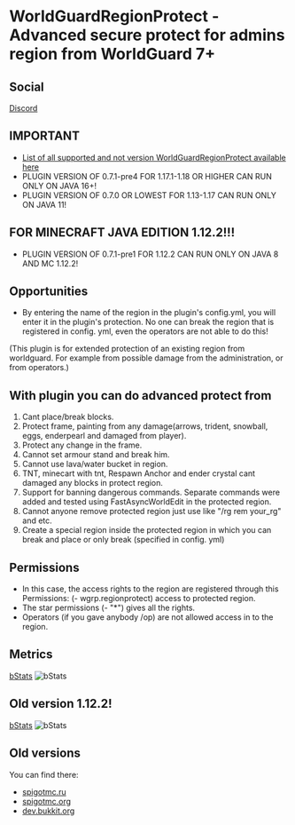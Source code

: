 # WorldGuardRegionProtect - Advanced secure protect for admins region from WorldGuard 7+

## Social
[Discord](https://discord.gg/kvqvA3GTVF)

## IMPORTANT
* [List of all supported and not version WorldGuardRegionProtect available here](https://github.com/RitaSister/WorldGuardRegionProtect/blob/master/SECURITY.md)
* PLUGIN VERSION OF 0.7.1-pre4 FOR 1.17.1-1.18 OR HIGHER CAN RUN ONLY ON JAVA 16+!
* PLUGIN VERSION OF 0.7.0 OR LOWEST FOR 1.13-1.17 CAN RUN ONLY ON JAVA 11!

## FOR MINECRAFT JAVA EDITION 1.12.2!!!

* PLUGIN VERSION OF 0.7.1-pre1 FOR 1.12.2 CAN RUN ONLY ON JAVA 8 AND MC 1.12.2!

## Opportunities

* By entering the name of the region in the plugin's config.yml, you will enter it in the plugin's protection. No one can break the region that is registered in config. yml, even the operators are not able to do this!

(This plugin is for extended protection of an existing region from worldguard. For example from possible damage from the administration, or from operators.)
## With plugin you can do advanced protect from

1. Cant place/break blocks.
2. Protect frame, painting from any damage(arrows, trident, snowball, eggs, enderpearl and damaged from player).
3. Protect any change in the frame.
4. Cannot set armour stand and break him.
5. Cannot use lava/water bucket in region.
6. TNT, minecart with tnt, Respawn Anchor and ender crystal cant damaged any blocks in protect region.
7. Support for banning dangerous commands. Separate commands were added and tested using FastAsyncWorldEdit in the protected region.
8. Cannot anyone remove protected region just use like "/rg rem your_rg" and etc.
9. Create a special region inside the protected region in which you can break and place or only break (specified in config. yml)

## Permissions

* In this case, the access rights to the region are registered through this Permissions: (- wgrp.regionprotect) access to protected region.
* The star permissions (- "*") gives all the rights.
* Operators (if you gave anybody /op) are not allowed access in to the region.

## Metrics
[bStats](https://bstats.org/plugin/bukkit/WorldGuardRegionProtect/12975)
![bStats](https://bstats.org/signatures/bukkit/WorldGuardRegionProtect.svg)

## Old version 1.12.2!
[bStats](https://bstats.org/plugin/bukkit/WorldGuardRegionProtect1-12-2/13532)
![bStats](https://bstats.org/signatures/bukkit/WorldGuardRegionProtect1-12-2.svg)

## Old versions

 You can find there:
* [spigotmc.ru](https://spigotmc.ru/resources/worldguardregionprotect-1-12-x.518/)
* [spigotmc.org](https://www.spigotmc.org/resources/worldguardregionprotect-1-12.81333//)
* [dev.bukkit.org](https://dev.bukkit.org/projects/worldguardregionprotect)
